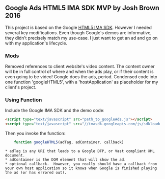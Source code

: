 Google Ads HTML5 IMA SDK MVP by Josh Brown 2016
----------------------------------------------------

This project is based on the Google [HTML5 IMA SDK](https://developers.google.com/interactive-media-ads/docs/sdks/html5/v3/).  However I needed several key modifications.  Even though Google's demos are informative, they didn't precisely match my use-case.  I just want to get an ad and go on with my application's lifecycle.

### Mods
Removed references to client website's video content.  The content owner will be in full control of where and when the ads play, or if their content is even going to be video!  Google does the ads, period.
Condensed code into one function 'googleHTML5', with a 'hostApplication' as placeholder for my client's project.

### Using Function
Include the Google IMA SDK and the demo code:
```html
<script type="text/javascript" src="path_to_googleAds.js"></script>
<script type="text/javascript" src="//imasdk.googleapis.com/js/sdkloader/ima3.js"></script>
```
Then you invoke the function:
```javascript
    function googleHTML5(adTag, adContainer, callback)
```
    * adTag is any URI that leads to a Google DFP, or Vast compliant XML document.
    * adContainer is the DOM element that will show the ad.
    * optional callback.  However, you really should have a callback from your own host application so it knows when Google is finished playing the ad (or has errored out).